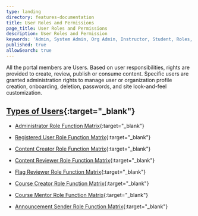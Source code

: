 ```yaml
---
type: landing
directory: features-documentation
title: User Roles and Permissions
page_title: User Roles and Permissions
description: User Roles and Permission
keywords: 'Admin, System Admin, Org Admin, Instructor, Student, Roles, Permissions'
published: true
allowSearch: true
---
```

All the portal members are Users. Based on user responsibilities, rights are provided to create, review, publish or consume content. Specific users are granted administration rights to manage user or organization profile creation, onboarding, deletion, passwords, and site look-and-feel customization.

## [Types of Users](features-documentation/user_type){:target="_blank"}

- [Administrator Role Function Matrix](features-documentation/adminrole_matrix){:target="_blank"}

- [Registered User Role Function Matrix](features-documentation/userrole_matrix){:target="_blank"}

- [Content Creator Role Function Matrix](features-documentation/contentcreatorrole_matrix){:target="_blank"}

- [Content Reviewer Role Function Matrix](features-documentation/reviewerrole_matrix){:target="_blank"}

- [Flag Reviewer Role Function Matrix](features-documentation/flagreviewerrole_matrix){:target="_blank"}

- [Course Creator Role Function Matrix](features-documentation/coursecreatorrole_matrix){:target="_blank"}

- [Course Mentor Role Function Matrix](features-documentation/coursementorrole_matrix){:target="_blank"}

- [Announcement Sender Role Function Matrix](features-documentation/announcement_senderrrole_matrix){:target="_blank"}

